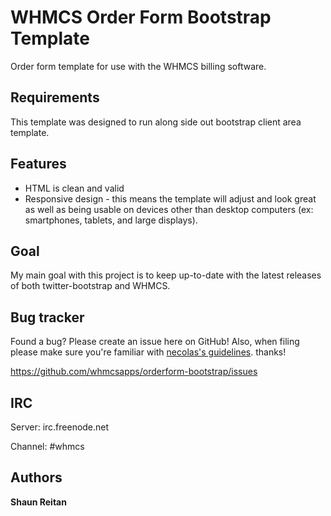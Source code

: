 WHMCS Order Form Bootstrap Template
=============

Order form template for use with the WHMCS billing software.



Requirements
-----------

This template was designed to run along side out bootstrap client area template.



Features
-----------

* HTML is clean and valid
* Responsive design - this means the template will adjust and look great as well as being usable on devices other than desktop computers (ex: smartphones, tablets, and large displays).


Goal
-----------

My main goal with this project is to keep up-to-date with the latest releases of both twitter-bootstrap and WHMCS.



Bug tracker
-----------

Found a bug? Please create an issue here on GitHub! Also, when filing please make sure you're familiar with [necolas's guidelines](https://github.com/necolas/issue-guidelines). thanks!

https://github.com/whmcsapps/orderform-bootstrap/issues



IRC
---

Server: irc.freenode.net

Channel: #whmcs



Authors
-------

**Shaun Reitan**
